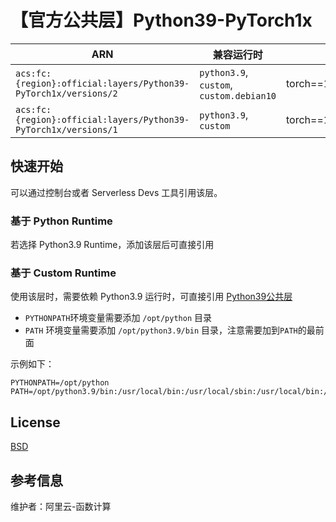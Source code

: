 
# 【官方公共层】Python39-PyTorch1x

| ARN  |  兼容运行时  | 版本 |
|------|------|--------|
| `acs:fc:{region}:official:layers/Python39-PyTorch1x/versions/2` | `python3.9`, `custom`, `custom.debian10`  | torch==1.12.1+cpu,torchaudio==0.12.1+cpu,torchvision==0.13.1+cpu |
| `acs:fc:{region}:official:layers/Python39-PyTorch1x/versions/1` | `python3.9`, `custom`  | torch==1.12.1+cpu,torchaudio==0.12.1+cpu,torchvision==0.13.1+cpu |

## 快速开始
可以通过控制台或者 Serverless Devs 工具引用该层。

### 基于 Python Runtime 
若选择 Python3.9 Runtime，添加该层后可直接引用

### 基于 Custom Runtime
使用该层时，需要依赖 Python3.9 运行时，可直接引用 [Python39公共层](../Python39/README.md)
- `PYTHONPATH`环境变量需要添加 `/opt/python` 目录
- `PATH` 环境变量需要添加 `/opt/python3.9/bin` 目录，注意需要加到`PATH`的最前面

示例如下：
```shell
PYTHONPATH=/opt/python
PATH=/opt/python3.9/bin:/usr/local/bin:/usr/local/sbin:/usr/local/bin:/usr/sbin:/usr/bin:/sbin:/bin:/opt/bin
```

## License
[BSD](https://github.com/pytorch/pytorch/blob/master/LICENSE)

## 参考信息
维护者：阿里云-函数计算